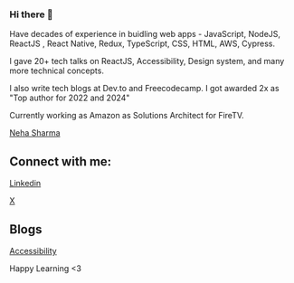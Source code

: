 ### Hi there 👋 

Have decades of experience in buidling web apps - JavaScript, NodeJS, ReactJS , React Native, Redux, TypeScript, CSS, HTML, AWS, Cypress. 

I gave 20+ tech talks on ReactJS, Accessibility, Design system, and many more technical concepts.

I also write tech blogs at Dev.to and Freecodecamp. I got awarded 2x as  "Top author for 2022 and 2024" 

Currently working as Amazon as Solutions Architect for FireTV. 

[Neha Sharma](https://www.nehasharma.dev)

## Connect with me:

[Linkedin](https://www.linkedin.com/in/nehha/) 

[X](https://twitter.com/hellonehha) 

## Blogs

[Accessibility](https://a11ytips.dev/)


Happy Learning <3
